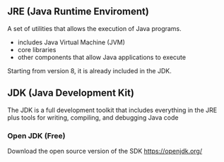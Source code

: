 ## JRE (Java Runtime Enviroment)

A set of utilities that allows the execution of Java programs.

- includes Java Virtual Machine (JVM)
- core libraries
- other components that allow Java applications to execute

Starting from version 8, it is already included in the JDK.

## JDK (Java Development Kit)

The JDK is a full development toolkit that includes everything in the JRE plus tools for writing, compiling, and debugging Java code

### Open JDK (Free)

Download the open source version of the SDK
https://openjdk.org/
